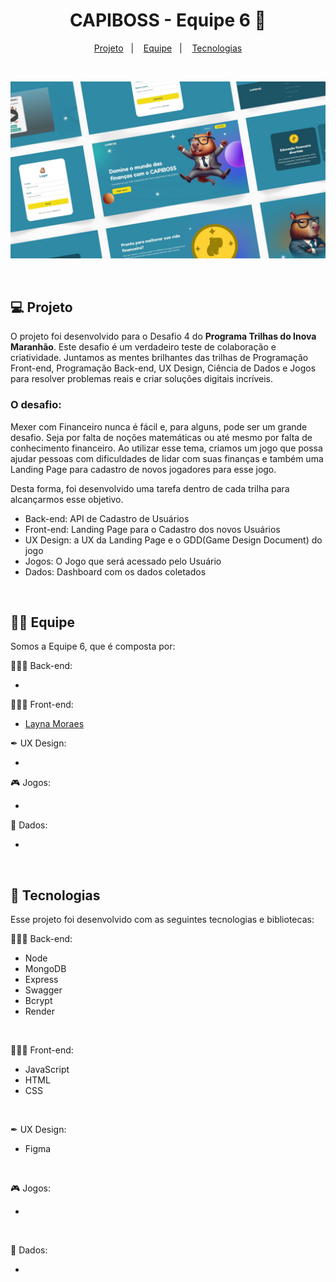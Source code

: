 <h1 align="center"> CAPIBOSS - Equipe 6 🐗</h1>

<p align="center">
  <a href="#-projeto">Projeto</a>&nbsp;&nbsp;&nbsp;|&nbsp;&nbsp;&nbsp;
  <a href="#-equipe">Equipe</a>&nbsp;&nbsp;&nbsp;|&nbsp;&nbsp;&nbsp;
  <a href="#-tecnologias">Tecnologias</a>
</p>

<br>

<p align="center">
  <img alt="Preview do projeto" src="./front-end/assets/preview.jpg">
</p>

<br>

## 💻 Projeto

O projeto foi desenvolvido para o Desafio 4 do **Programa Trilhas do Inova Maranhão**. Este desafio é um verdadeiro teste de colaboração e criatividade. Juntamos as mentes brilhantes das trilhas de Programação Front-end, Programação Back-end, UX Design, Ciência de Dados e Jogos para resolver problemas reais e criar soluções digitais incríveis.

### O desafio:

Mexer com Financeiro nunca é fácil e, para alguns, pode ser um grande desafio. Seja por falta de noções matemáticas ou até mesmo por falta de conhecimento financeiro. Ao utilizar esse tema, criamos um jogo que possa ajudar pessoas com dificuldades de lidar com suas finanças e também uma Landing Page para cadastro de novos jogadores para esse jogo.

Desta forma, foi desenvolvido uma tarefa dentro de cada trilha para alcançarmos esse objetivo.

- Back-end: API de Cadastro de Usuários
- Front-end: Landing Page para o Cadastro dos novos Usuários
- UX Design: a UX da Landing Page e o GDD(Game Design Document) do jogo
- Jogos: O Jogo que será acessado pelo Usuário
- Dados: Dashboard com os dados coletados

<br>

## 🤝🏼 Equipe

Somos a Equipe 6, que é composta por:

👨🏼‍💻 Back-end:

- [](https://www.linkedin.com/in/)

👩🏻‍💻 Front-end:

- [Layna Moraes](https://www.linkedin.com/in/layna-moraes/)

✒ UX Design:

- [](https://www.linkedin.com/in/)

🎮 Jogos:

- [](https://www.linkedin.com/in/)

🎲 Dados:

- [](https://www.linkedin.com/in/)

<br>

## 🚀 Tecnologias

Esse projeto foi desenvolvido com as seguintes tecnologias e bibliotecas:

👨🏼‍💻 Back-end:

- Node
- MongoDB
- Express
- Swagger
- Bcrypt
- Render

<br>

👩🏻‍💻 Front-end:

- JavaScript
- HTML
- CSS

<br>

✒ UX Design:

- Figma

<br>

🎮 Jogos:

-

<br>

🎲 Dados:

-
